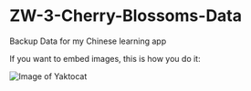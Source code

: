 # ZW-3-Cherry-Blossoms-Data
Backup Data for my Chinese learning app

If you want to embed images, this is how you do it:

![Image of Yaktocat](https://octodex.github.com/images/yaktocat.png)
